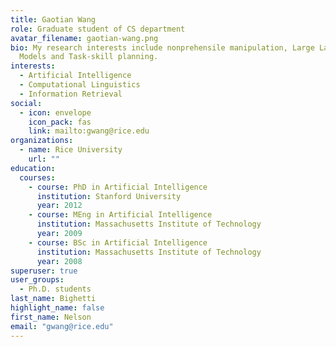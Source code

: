 ```yaml
---
title: Gaotian Wang
role: Graduate student of CS department
avatar_filename: gaotian-wang.png
bio: My research interests include nonprehensile manipulation, Large Language
  Models and Task-skill planning.
interests:
  - Artificial Intelligence
  - Computational Linguistics
  - Information Retrieval
social:
  - icon: envelope
    icon_pack: fas
    link: mailto:gwang@rice.edu
organizations:
  - name: Rice University
    url: ""
education:
  courses:
    - course: PhD in Artificial Intelligence
      institution: Stanford University
      year: 2012
    - course: MEng in Artificial Intelligence
      institution: Massachusetts Institute of Technology
      year: 2009
    - course: BSc in Artificial Intelligence
      institution: Massachusetts Institute of Technology
      year: 2008
superuser: true
user_groups:
  - Ph.D. students
last_name: Bighetti
highlight_name: false
first_name: Nelson
email: "gwang@rice.edu"
---
```

